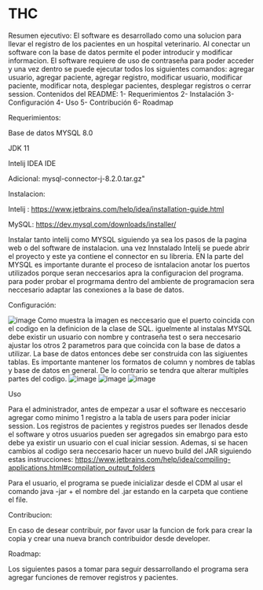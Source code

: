 # THC
Resumen ejecutivo:
El software es desarrollado como una solucion para llevar el registro de los pacientes en un hospital veterinario. Al conectar un software con la base de datos permite el poder introducir y modificar informacion. El software requiere de uso de contraseña para poder acceder y una vez dentro se puede ejecutar todos los siguientes comandos: agregar usuario, agregar paciente, agregar registro,  modificar usuario, modificar paciente, modificar nota, desplegar pacientes, desplegar registros o cerrar session. 
Contenidos del README: 
1- Requerimientos
2- Instalación
3- Configuración
4- Uso
5- Contribución
6- Roadmap

Requerimientos:

Base de datos MYSQL 8.0

JDK 11

Intelij IDEA IDE

Adicional: mysql-connector-j-8.2.0.tar.gz"

Instalacion: 

Intelij : https://www.jetbrains.com/help/idea/installation-guide.html

MySQL: https://dev.mysql.com/downloads/installer/


Instalar tanto intelij como MYSQL siguiendo ya sea los pasos de la pagina web o del software de instalacion. una vez Innstalado Intelij se puede abrir el proyecto y este ya contiene el connector en su libreria. EN la parte del MYSQL es importante durante el proceso de isntalacion anotar los puertos utilizados porque seran neccesarios apra la configuracion del programa. para poder probar el progrmama dentro del ambiente de programacion sera neccesario adaptar las conexiones a la base de datos.

Configuración:

![image](https://github.com/MiguelElu/THC/assets/134980475/50184848-3e05-48b0-83b7-f59f17f47193)
Como muestra la imagen es neccesario que el puerto coincida con el codigo en la definicion de la clase de SQL. iguelmente al instalas MYSQL debe existir un usuario con nombre y contraseña test o sera neccesario ajustar los otros 2 parametros para que coincida con la base de datos a utilizar. La base de datos entonces debe ser construida con las sigiuentes tablas. Es importante mantener los formatos de column y nombres de tablas y base de datos en general. De lo contrario se tendra que alterar multiples partes del codigo.
![image](https://github.com/MiguelElu/THC/assets/134980475/4bc4a2b8-80d3-4fcf-804c-5ebf07ff37f0)
![image](https://github.com/MiguelElu/THC/assets/134980475/f6f1cbb5-4492-41d9-8faa-8bfa06a1a2bf)
![image](https://github.com/MiguelElu/THC/assets/134980475/a8d11b6b-06b3-453b-92a9-9c87b03355ee)


Uso

Para el administrador, antes de empezar a usar el software es neccesario agregar como minimo 1 registro a la tabla de users para poder iniciar session. Los registros de pacientes y registros puedes ser llenados desde el software y otros usuarios pueden ser agregados sin emabrgo para esto debe ya existir un usuario con el cual iniciar session. Ademas, si se hacen cambios al codigo sera neccesario hacer un nuevo build del JAR siguiendo estas instrucciones: https://www.jetbrains.com/help/idea/compiling-applications.html#compilation_output_folders

Para el usuario, el programa se puede inicializar desde el CDM al usar el comando java -jar + el nombre del .jar estando en la carpeta que contiene el file.

Contribucion:

En caso de desear contribuir, por favor usar la funcion de fork para crear la copia y crear una nueva branch contribuidor desde developer.

Roadmap:

Los siguientes pasos a tomar para seguir dessarrollando el programa sera agregar funciones de remover registros y pacientes.

